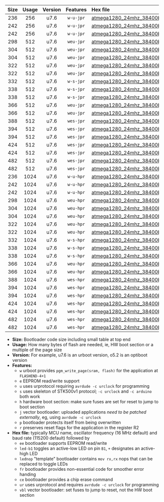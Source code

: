 |Size|Usage|Version|Features|Hex file|
|:-:|:-:|:-:|:-:|:--|
|236|256|u7.6|`w-u-jpr`|[atmega1280_24mhz_38400bps_ur_vbl.hex](https://raw.githubusercontent.com/stefanrueger/urboot/main/bootloaders/atmega1280/fcpu_24mhz/38400_bps/atmega1280_24mhz_38400bps_ur_vbl.hex)|
|242|256|u7.6|`w-u-jpr`|[atmega1280_24mhz_38400bps_led+b7_ur_vbl.hex](https://raw.githubusercontent.com/stefanrueger/urboot/main/bootloaders/atmega1280/fcpu_24mhz/38400_bps/atmega1280_24mhz_38400bps_led+b7_ur_vbl.hex)|
|242|256|u7.6|`w-u-jpr`|[atmega1280_24mhz_38400bps_lednop_ur_vbl.hex](https://raw.githubusercontent.com/stefanrueger/urboot/main/bootloaders/atmega1280/fcpu_24mhz/38400_bps/atmega1280_24mhz_38400bps_lednop_ur_vbl.hex)|
|298|512|u7.6|`weu-jpr`|[atmega1280_24mhz_38400bps_ee_ur_vbl.hex](https://raw.githubusercontent.com/stefanrueger/urboot/main/bootloaders/atmega1280/fcpu_24mhz/38400_bps/atmega1280_24mhz_38400bps_ee_ur_vbl.hex)|
|304|512|u7.6|`weu-jpr`|[atmega1280_24mhz_38400bps_ee_led+b7_ur_vbl.hex](https://raw.githubusercontent.com/stefanrueger/urboot/main/bootloaders/atmega1280/fcpu_24mhz/38400_bps/atmega1280_24mhz_38400bps_ee_led+b7_ur_vbl.hex)|
|304|512|u7.6|`weu-jpr`|[atmega1280_24mhz_38400bps_ee_lednop_ur_vbl.hex](https://raw.githubusercontent.com/stefanrueger/urboot/main/bootloaders/atmega1280/fcpu_24mhz/38400_bps/atmega1280_24mhz_38400bps_ee_lednop_ur_vbl.hex)|
|322|512|u7.6|`weu-jpr`|[atmega1280_24mhz_38400bps_ee_led+b7_fr_ur_vbl.hex](https://raw.githubusercontent.com/stefanrueger/urboot/main/bootloaders/atmega1280/fcpu_24mhz/38400_bps/atmega1280_24mhz_38400bps_ee_led+b7_fr_ur_vbl.hex)|
|322|512|u7.6|`weu-jpr`|[atmega1280_24mhz_38400bps_ee_lednop_fr_ur_vbl.hex](https://raw.githubusercontent.com/stefanrueger/urboot/main/bootloaders/atmega1280/fcpu_24mhz/38400_bps/atmega1280_24mhz_38400bps_ee_lednop_fr_ur_vbl.hex)|
|332|512|u7.6|`w-s-jpr`|[atmega1280_24mhz_38400bps_vbl.hex](https://raw.githubusercontent.com/stefanrueger/urboot/main/bootloaders/atmega1280/fcpu_24mhz/38400_bps/atmega1280_24mhz_38400bps_vbl.hex)|
|338|512|u7.6|`w-s-jpr`|[atmega1280_24mhz_38400bps_led+b7_vbl.hex](https://raw.githubusercontent.com/stefanrueger/urboot/main/bootloaders/atmega1280/fcpu_24mhz/38400_bps/atmega1280_24mhz_38400bps_led+b7_vbl.hex)|
|338|512|u7.6|`w-s-jpr`|[atmega1280_24mhz_38400bps_lednop_vbl.hex](https://raw.githubusercontent.com/stefanrueger/urboot/main/bootloaders/atmega1280/fcpu_24mhz/38400_bps/atmega1280_24mhz_38400bps_lednop_vbl.hex)|
|366|512|u7.6|`weu-jpr`|[atmega1280_24mhz_38400bps_ee_led+b7_fr_ce_ur_vbl.hex](https://raw.githubusercontent.com/stefanrueger/urboot/main/bootloaders/atmega1280/fcpu_24mhz/38400_bps/atmega1280_24mhz_38400bps_ee_led+b7_fr_ce_ur_vbl.hex)|
|366|512|u7.6|`weu-jpr`|[atmega1280_24mhz_38400bps_ee_lednop_fr_ce_ur_vbl.hex](https://raw.githubusercontent.com/stefanrueger/urboot/main/bootloaders/atmega1280/fcpu_24mhz/38400_bps/atmega1280_24mhz_38400bps_ee_lednop_fr_ce_ur_vbl.hex)|
|388|512|u7.6|`wes-jpr`|[atmega1280_24mhz_38400bps_ee_vbl.hex](https://raw.githubusercontent.com/stefanrueger/urboot/main/bootloaders/atmega1280/fcpu_24mhz/38400_bps/atmega1280_24mhz_38400bps_ee_vbl.hex)|
|394|512|u7.6|`wes-jpr`|[atmega1280_24mhz_38400bps_ee_led+b7_vbl.hex](https://raw.githubusercontent.com/stefanrueger/urboot/main/bootloaders/atmega1280/fcpu_24mhz/38400_bps/atmega1280_24mhz_38400bps_ee_led+b7_vbl.hex)|
|394|512|u7.6|`wes-jpr`|[atmega1280_24mhz_38400bps_ee_lednop_vbl.hex](https://raw.githubusercontent.com/stefanrueger/urboot/main/bootloaders/atmega1280/fcpu_24mhz/38400_bps/atmega1280_24mhz_38400bps_ee_lednop_vbl.hex)|
|424|512|u7.6|`wes-jpr`|[atmega1280_24mhz_38400bps_ee_led+b7_fr_vbl.hex](https://raw.githubusercontent.com/stefanrueger/urboot/main/bootloaders/atmega1280/fcpu_24mhz/38400_bps/atmega1280_24mhz_38400bps_ee_led+b7_fr_vbl.hex)|
|424|512|u7.6|`wes-jpr`|[atmega1280_24mhz_38400bps_ee_lednop_fr_vbl.hex](https://raw.githubusercontent.com/stefanrueger/urboot/main/bootloaders/atmega1280/fcpu_24mhz/38400_bps/atmega1280_24mhz_38400bps_ee_lednop_fr_vbl.hex)|
|482|512|u7.6|`wes-jpr`|[atmega1280_24mhz_38400bps_ee_led+b7_fr_ce_vbl.hex](https://raw.githubusercontent.com/stefanrueger/urboot/main/bootloaders/atmega1280/fcpu_24mhz/38400_bps/atmega1280_24mhz_38400bps_ee_led+b7_fr_ce_vbl.hex)|
|482|512|u7.6|`wes-jpr`|[atmega1280_24mhz_38400bps_ee_lednop_fr_ce_vbl.hex](https://raw.githubusercontent.com/stefanrueger/urboot/main/bootloaders/atmega1280/fcpu_24mhz/38400_bps/atmega1280_24mhz_38400bps_ee_lednop_fr_ce_vbl.hex)|
|236|1024|u7.6|`w-u-hpr`|[atmega1280_24mhz_38400bps_ur.hex](https://raw.githubusercontent.com/stefanrueger/urboot/main/bootloaders/atmega1280/fcpu_24mhz/38400_bps/atmega1280_24mhz_38400bps_ur.hex)|
|242|1024|u7.6|`w-u-hpr`|[atmega1280_24mhz_38400bps_led+b7_ur.hex](https://raw.githubusercontent.com/stefanrueger/urboot/main/bootloaders/atmega1280/fcpu_24mhz/38400_bps/atmega1280_24mhz_38400bps_led+b7_ur.hex)|
|242|1024|u7.6|`w-u-hpr`|[atmega1280_24mhz_38400bps_lednop_ur.hex](https://raw.githubusercontent.com/stefanrueger/urboot/main/bootloaders/atmega1280/fcpu_24mhz/38400_bps/atmega1280_24mhz_38400bps_lednop_ur.hex)|
|298|1024|u7.6|`weu-hpr`|[atmega1280_24mhz_38400bps_ee_ur.hex](https://raw.githubusercontent.com/stefanrueger/urboot/main/bootloaders/atmega1280/fcpu_24mhz/38400_bps/atmega1280_24mhz_38400bps_ee_ur.hex)|
|304|1024|u7.6|`weu-hpr`|[atmega1280_24mhz_38400bps_ee_led+b7_ur.hex](https://raw.githubusercontent.com/stefanrueger/urboot/main/bootloaders/atmega1280/fcpu_24mhz/38400_bps/atmega1280_24mhz_38400bps_ee_led+b7_ur.hex)|
|304|1024|u7.6|`weu-hpr`|[atmega1280_24mhz_38400bps_ee_lednop_ur.hex](https://raw.githubusercontent.com/stefanrueger/urboot/main/bootloaders/atmega1280/fcpu_24mhz/38400_bps/atmega1280_24mhz_38400bps_ee_lednop_ur.hex)|
|322|1024|u7.6|`weu-hpr`|[atmega1280_24mhz_38400bps_ee_led+b7_fr_ur.hex](https://raw.githubusercontent.com/stefanrueger/urboot/main/bootloaders/atmega1280/fcpu_24mhz/38400_bps/atmega1280_24mhz_38400bps_ee_led+b7_fr_ur.hex)|
|322|1024|u7.6|`weu-hpr`|[atmega1280_24mhz_38400bps_ee_lednop_fr_ur.hex](https://raw.githubusercontent.com/stefanrueger/urboot/main/bootloaders/atmega1280/fcpu_24mhz/38400_bps/atmega1280_24mhz_38400bps_ee_lednop_fr_ur.hex)|
|332|1024|u7.6|`w-s-hpr`|[atmega1280_24mhz_38400bps.hex](https://raw.githubusercontent.com/stefanrueger/urboot/main/bootloaders/atmega1280/fcpu_24mhz/38400_bps/atmega1280_24mhz_38400bps.hex)|
|338|1024|u7.6|`w-s-hpr`|[atmega1280_24mhz_38400bps_led+b7.hex](https://raw.githubusercontent.com/stefanrueger/urboot/main/bootloaders/atmega1280/fcpu_24mhz/38400_bps/atmega1280_24mhz_38400bps_led+b7.hex)|
|338|1024|u7.6|`w-s-hpr`|[atmega1280_24mhz_38400bps_lednop.hex](https://raw.githubusercontent.com/stefanrueger/urboot/main/bootloaders/atmega1280/fcpu_24mhz/38400_bps/atmega1280_24mhz_38400bps_lednop.hex)|
|366|1024|u7.6|`weu-hpr`|[atmega1280_24mhz_38400bps_ee_led+b7_fr_ce_ur.hex](https://raw.githubusercontent.com/stefanrueger/urboot/main/bootloaders/atmega1280/fcpu_24mhz/38400_bps/atmega1280_24mhz_38400bps_ee_led+b7_fr_ce_ur.hex)|
|366|1024|u7.6|`weu-hpr`|[atmega1280_24mhz_38400bps_ee_lednop_fr_ce_ur.hex](https://raw.githubusercontent.com/stefanrueger/urboot/main/bootloaders/atmega1280/fcpu_24mhz/38400_bps/atmega1280_24mhz_38400bps_ee_lednop_fr_ce_ur.hex)|
|388|1024|u7.6|`wes-hpr`|[atmega1280_24mhz_38400bps_ee.hex](https://raw.githubusercontent.com/stefanrueger/urboot/main/bootloaders/atmega1280/fcpu_24mhz/38400_bps/atmega1280_24mhz_38400bps_ee.hex)|
|394|1024|u7.6|`wes-hpr`|[atmega1280_24mhz_38400bps_ee_led+b7.hex](https://raw.githubusercontent.com/stefanrueger/urboot/main/bootloaders/atmega1280/fcpu_24mhz/38400_bps/atmega1280_24mhz_38400bps_ee_led+b7.hex)|
|394|1024|u7.6|`wes-hpr`|[atmega1280_24mhz_38400bps_ee_lednop.hex](https://raw.githubusercontent.com/stefanrueger/urboot/main/bootloaders/atmega1280/fcpu_24mhz/38400_bps/atmega1280_24mhz_38400bps_ee_lednop.hex)|
|424|1024|u7.6|`wes-hpr`|[atmega1280_24mhz_38400bps_ee_led+b7_fr.hex](https://raw.githubusercontent.com/stefanrueger/urboot/main/bootloaders/atmega1280/fcpu_24mhz/38400_bps/atmega1280_24mhz_38400bps_ee_led+b7_fr.hex)|
|424|1024|u7.6|`wes-hpr`|[atmega1280_24mhz_38400bps_ee_lednop_fr.hex](https://raw.githubusercontent.com/stefanrueger/urboot/main/bootloaders/atmega1280/fcpu_24mhz/38400_bps/atmega1280_24mhz_38400bps_ee_lednop_fr.hex)|
|482|1024|u7.6|`wes-hpr`|[atmega1280_24mhz_38400bps_ee_led+b7_fr_ce.hex](https://raw.githubusercontent.com/stefanrueger/urboot/main/bootloaders/atmega1280/fcpu_24mhz/38400_bps/atmega1280_24mhz_38400bps_ee_led+b7_fr_ce.hex)|
|482|1024|u7.6|`wes-hpr`|[atmega1280_24mhz_38400bps_ee_lednop_fr_ce.hex](https://raw.githubusercontent.com/stefanrueger/urboot/main/bootloaders/atmega1280/fcpu_24mhz/38400_bps/atmega1280_24mhz_38400bps_ee_lednop_fr_ce.hex)|

- **Size:** Bootloader code size including small table at top end
- **Usage:** How many bytes of flash are needed, ie, HW boot section or a multiple of the page size
- **Version:** For example, u7.6 is an urboot version, o5.2 is an optiboot version
- **Features:**
  + `w` urboot provides `pgm_write_page(sram, flash)` for the application at `FLASHEND-4+1`
  + `e` EEPROM read/write support
  + `u` uses urprotocol requiring `avrdude -c urclock` for programming
  + `s` uses skeleton of STK500v1 protocol; `-c urclock` and `-c arduino` both work
  + `h` hardware boot section: make sure fuses are set for reset to jump to boot section
  + `j` vector bootloader: uploaded applications *need to be patched externally*, eg, using `avrdude -c urclock`
  + `p` bootloader protects itself from being overwritten
  + `r` preserves reset flags for the application in the register R2
- **Hex file:** typically MCU name, oscillator frequency (16 MHz default) and baud rate (115200 default) followed by
  + `ee` bootloader supports EEPROM read/write
  + `led-b1` toggles an active-low LED on pin `B1`, `+` designates an active-high LED
  + `lednop` "template" bootloader contains `mov rx,rx` nops that can be replaced to toggle LEDs
  + `fr` bootloader provides non-essential code for smoother error handing
  + `ce` bootloader provides a chip erase command
  + `ur` uses urprotocol and requires `avrdude -c urclock` for programming
  + `vbl` vector bootloader: set fuses to jump to reset, not the HW boot section

